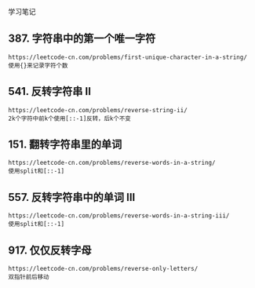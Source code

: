 学习笔记

## 387. 字符串中的第一个唯一字符

    https://leetcode-cn.com/problems/first-unique-character-in-a-string/
    使用{}来记录字符个数
    
## 541. 反转字符串 II

    https://leetcode-cn.com/problems/reverse-string-ii/
    2k个字符中前k个使用[::-1]反转，后k个不变
    
## 151. 翻转字符串里的单词

    https://leetcode-cn.com/problems/reverse-words-in-a-string/
    使用split和[::-1]
    
## 557. 反转字符串中的单词 III

    https://leetcode-cn.com/problems/reverse-words-in-a-string-iii/
    使用split和[::-1]
    
## 917. 仅仅反转字母

    https://leetcode-cn.com/problems/reverse-only-letters/
    双指针前后移动